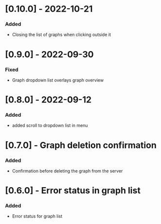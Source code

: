 # [0.10.0] - 2022-10-21

### Added

- Closing the list of graphs when clicking outside it

# [0.9.0] - 2022-09-30

### Fixed

- Graph dropdown list overlays graph overview

# [0.8.0] - 2022-09-12

### Added

- added scroll to dropdown list in menu

# [0.7.0] - Graph deletion confirmation

### Added

- Confirmation before deleting the graph from the server

# [0.6.0] - Error status in graph list

### Added

- Error status for graph list
